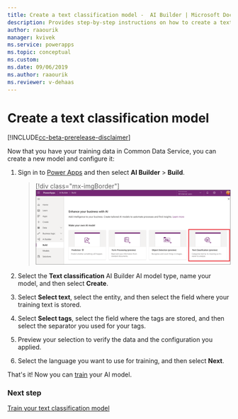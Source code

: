 ```yaml
---
title: Create a text classification model -  AI Builder | Microsoft Docs
description: Provides step-by-step instructions on how to create a text classification model
author: raaourik 
manager: kvivek
ms.service: powerapps
ms.topic: conceptual
ms.custom: 
ms.date: 09/06/2019
ms.author: raaourik 
ms.reviewer: v-dehaas
---
```


# Create a text classification model

[!INCLUDE[cc-beta-prerelease-disclaimer](./includes/cc-beta-prerelease-disclaimer.md)]

Now that you have your training data in Common Data Service, you can create a new model and configure it:

1. Sign in to [Power Apps](https://web.powerapps.com/) and then select **AI Builder** > **Build**.

    > [!div class="mx-imgBorder"]
    > ![Build text classification model screen](media/build-text-classification-model.png "Build text classification model screen")

2. Select the **Text classification** AI Builder AI model type, name your model, and then select **Create**.
3. Select **Select text**, select the entity, and then select the field where your training text is stored.
4. Select **Select tags**, select the field where the tags are stored, and then select the separator you used for your tags.
5. Preview your selection to verify the data and the configuration you applied.
6. Select the language you want to use for training, and then select **Next**.

That's it! Now you can [train](train-text-classification-model.md) your AI model.

### Next step

[Train your text classification model](train-text-classification-model.md)
